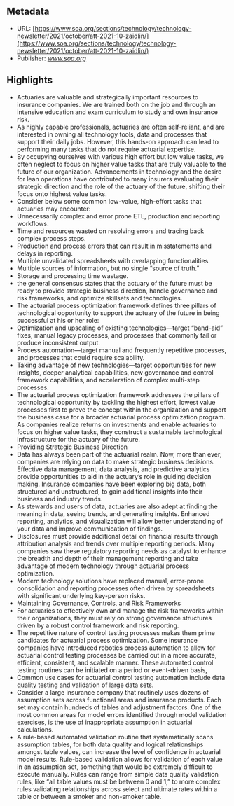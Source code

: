 ## Metadata

* URL: [https://www.soa.org/sections/technology/technology-newsletter/2021/october/att-2021-10-zaidlin/](https://www.soa.org/sections/technology/technology-newsletter/2021/october/att-2021-10-zaidlin/)
* Publisher: *www.soa.org*

## Highlights

* Actuaries are valuable and strategically important resources to insurance companies. We are trained both on the job and through an intensive education and exam curriculum to study and own insurance risk.
* As highly capable professionals, actuaries are often self-reliant, and are interested in owning all technology tools, data and processes that support their daily jobs. However, this hands-on approach can lead to performing many tasks that do not require actuarial expertise.
* By occupying ourselves with various high effort but low value tasks, we often neglect to focus on higher value tasks that are truly valuable to the future of our organization. Advancements in technology and the desire for lean operations have contributed to many insurers evaluating their strategic direction and the role of the actuary of the future, shifting their focus onto highest value tasks.
* Consider below some common low-value, high-effort tasks that actuaries may encounter:
* Unnecessarily complex and error prone ETL, production and reporting workflows.
* Time and resources wasted on resolving errors and tracing back complex process steps.
* Production and process errors that can result in misstatements and delays in reporting.
* Multiple unvalidated spreadsheets with overlapping functionalities.
* Multiple sources of information, but no single “source of truth.”
* Storage and processing time wastage.
* the general consensus states that the actuary of the future must be ready to provide strategic business direction, handle governance and risk frameworks, and optimize skillsets and technologies.
* The actuarial process optimization framework defines three pillars of technological opportunity to support the actuary of the future in being successful at his or her role:
* Optimization and upscaling of existing technologies—target “band-aid” fixes, manual legacy processes, and processes that commonly fail or produce inconsistent output.
* Process automation—target manual and frequently repetitive processes, and processes that could require scalability.
* Taking advantage of new technologies—target opportunities for new insights, deeper analytical capabilities, new governance and control framework capabilities, and acceleration of complex multi-step processes.
* The actuarial process optimization framework addresses the pillars of technological opportunity by tackling the highest effort, lowest value processes first to prove the concept within the organization and support the business case for a broader actuarial process optimization program. As companies realize returns on investments and enable actuaries to focus on higher value tasks, they construct a sustainable technological infrastructure for the actuary of the future.
* Providing Strategic Business Direction
* Data has always been part of the actuarial realm. Now, more than ever, companies are relying on data to make strategic business decisions. Effective data management, data analysis, and predictive analytics provide opportunities to aid in the actuary’s role in guiding decision making. Insurance companies have been exploring big data, both structured and unstructured, to gain additional insights into their business and industry trends.
* As stewards and users of data, actuaries are also adept at finding the meaning in data, seeing trends, and generating insights. Enhanced reporting, analytics, and visualization will allow better understanding of your data and improve communication of findings.
* Disclosures must provide additional detail on financial results through attribution analysis and trends over multiple reporting periods. Many companies saw these regulatory reporting needs as catalyst to enhance the breadth and depth of their management reporting and take advantage of modern technology through actuarial process optimization.
* Modern technology solutions have replaced manual, error-prone consolidation and reporting processes often driven by spreadsheets with significant underlying key-person risks.
* Maintaining Governance, Controls, and Risk Frameworks
* For actuaries to effectively own and manage the risk frameworks within their organizations, they must rely on strong governance structures driven by a robust control framework and risk reporting.
* The repetitive nature of control testing processes makes them prime candidates for actuarial process optimization. Some insurance companies have introduced robotics process automation to allow for actuarial control testing processes be carried out in a more accurate, efficient, consistent, and scalable manner. These automated control testing routines can be initiated on a period or event-driven basis,
* Common use cases for actuarial control testing automation include data quality testing and validation of large data sets.
* Consider a large insurance company that routinely uses dozens of assumption sets across functional areas and insurance products. Each set may contain hundreds of tables and adjustment factors. One of the most common areas for model errors identified through model validation exercises, is the use of inappropriate assumption in actuarial calculations.
* A rule-based automated validation routine that systematically scans assumption tables, for both data quality and logical relationships amongst table values, can increase the level of confidence in actuarial model results. Rule-based validation allows for validation of each value in an assumption set, something that would be extremely difficult to execute manually. Rules can range from simple data quality validation rules, like “all table values must be between 0 and 1,” to more complex rules validating relationships across select and ultimate rates within a table or between a smoker and non-smoker table.
